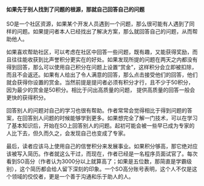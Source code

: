 #### 如果先于别人找到了问题的根源，那就自己回答自己的问题

SO是一个社区资源，如果某个开发人员遇到一个问题，那么很可能有人遇到了同样的问题。如果提问者本人已经找出了解决方案，那么就回答自己的问题，从而帮助他人。

如果喜欢帮助社区，可以考虑在社区中回答一些问题，既有趣，又能获得奖励，而且往往能收获到比声誉积分更实在的好处。如果发现所提的问题在两天之内都没有得到回答，那么可以使用自己积分在问题上设置“赏金”，这样积分会立即被扣除，而且不会返还。如果有人给出了令人满意的回答，那么点击接受他们的回答，他们就会获得你设置的赏金。当然前提是提问者必须有积分才行，且不少于50积分，因为最少的赏金是50积分。相比于问出高质量的问题， 提供高质量的回答一般会更快的获得积分。

回答别人的问题对自己的学习也很有帮助。作者常常会觉得相比于得到问题的答案，在回答别人问题的时候能够学到更多。如果想完全了解一门技术，可以在学习了基本知识后，开始在SO上回答别人的问题。起初可能会被一些早已成为专家的人比下去，但久而久之，会发现自己也变成了专家。

最后，读者应该马上使用自己的信誉积分来发展事业。如果积分够高，那它绝对应该被写入简历。作者就这么干过，而现在，作者已经是一名程序员面试官了。每次看到SO高分（作者认为3000分以上就算高了；如果是五位数，那简直是学霸级别），这个简历都会给人留下深刻的印象。一个SO高分账号表明，这个人不仅是这个领域的佼佼者，更是一个善于沟通和乐于助人的人。

